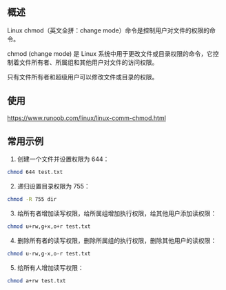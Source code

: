 ## 概述
Linux chmod（英文全拼：change mode）命令是控制用户对文件的权限的命令。

chmod (change mode) 是 Linux 系统中用于更改文件或目录权限的命令，它控制着文件所有者、所属组和其他用户对文件的访问权限。

只有文件所有者和超级用户可以修改文件或目录的权限。

## 使用
https://www.runoob.com/linux/linux-comm-chmod.html

## 常用示例
1. 创建一个文件并设置权限为 644：
```bash
chmod 644 test.txt
```
2. 递归设置目录权限为 755：
```bash
chmod -R 755 dir
```
3. 给所有者增加读写权限，给所属组增加执行权限，给其他用户添加读权限：
```bash
chmod u+rw,g+x,o+r test.txt
```
4. 删除所有者的读写权限，删除所属组的执行权限，删除其他用户的读权限：
```bash
chmod u-rw,g-x,o-r test.txt
```
5. 给所有人增加读写权限：
```bash
chmod a+rw test.txt
```
